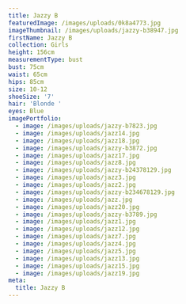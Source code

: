 ```yaml
---
title: Jazzy B
featuredImage: /images/uploads/0k8a4773.jpg
imageThumbnail: /images/uploads/jazzy-b38947.jpg
firstName: Jazzy B
collection: Girls
height: 156cm
measurementType: bust
bust: 75cm
waist: 65cm
hips: 85cm
size: 10-12
shoeSize: '7'
hair: 'Blonde '
eyes: Blue
imagePortfolio:
  - image: /images/uploads/jazzy-b7823.jpg
  - image: /images/uploads/jazz14.jpg
  - image: /images/uploads/jazz18.jpg
  - image: /images/uploads/jazzy-b3872.jpg
  - image: /images/uploads/jazz17.jpg
  - image: /images/uploads/jazz8.jpg
  - image: /images/uploads/jazzy-b24378129.jpg
  - image: /images/uploads/jazz3.jpg
  - image: /images/uploads/jazz2.jpg
  - image: /images/uploads/jazzy-b234678129.jpg
  - image: /images/uploads/jazz.jpg
  - image: /images/uploads/jazz20.jpg
  - image: /images/uploads/jazzy-b3789.jpg
  - image: /images/uploads/jazz1.jpg
  - image: /images/uploads/jazz12.jpg
  - image: /images/uploads/jazz7.jpg
  - image: /images/uploads/jazz4.jpg
  - image: /images/uploads/jazz5.jpg
  - image: /images/uploads/jazz13.jpg
  - image: /images/uploads/jazz15.jpg
  - image: /images/uploads/jazz19.jpg
meta:
  title: Jazzy B
---
```


